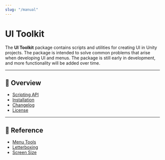 ```yaml
---
slug: "/manual"
---
```


# UI Toolkit

The **UI Toolkit** package contains scripts and utilities for creating UI in Unity projects. The package is intended to solve common problems that arise when developing UI and menus. The package is still early in development, and more functionality will be added over time.

<hr/>

## 📌 Overview

- [Scripting API](/api/Zigurous.UI)
- [Installation](/manual/installation)
- [Changelog](/changelog)
- [License](/license)

<hr/>

## 📖 Reference

- [Menu Tools](/manual/menus)
- [Letterboxing](/manual/letterboxing)
- [Screen Size](/manual/screen-size)
